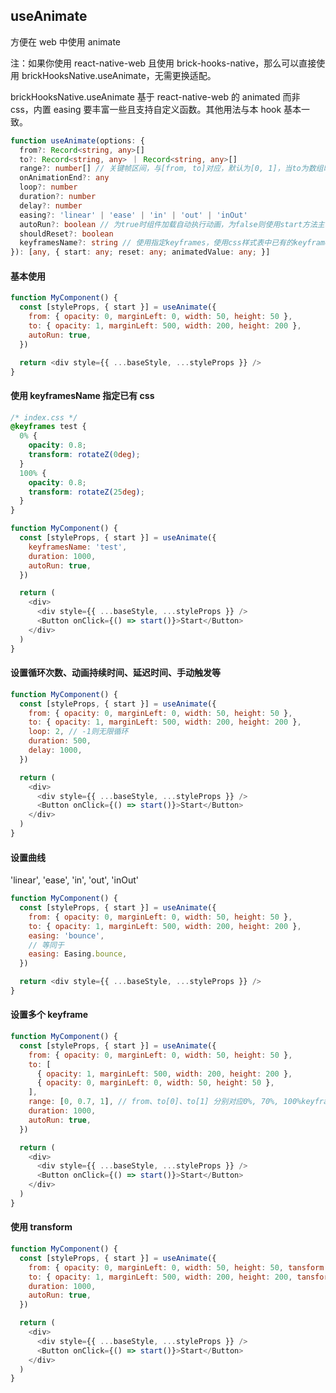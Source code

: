 ## useAnimate

方便在 web 中使用 animate

注：如果你使用 react-native-web 且使用 brick-hooks-native，那么可以直接使用 brickHooksNative.useAnimate，无需更换适配。

brickHooksNative.useAnimate 基于 react-native-web 的 animated 而非 css，内置 easing 要丰富一些且支持自定义函数。其他用法与本 hook 基本一致。

```typescript
function useAnimate(options: {
  from?: Record<string, any>[]
  to?: Record<string, any> ｜ Record<string, any>[]
  range?: number[] // 关键帧区间，与[from, to]对应，默认为[0, 1]，当to为数组时, 对应[from, ...to]，如：[0, 0.7, 1]，默认为均分
  onAnimationEnd?: any
  loop?: number
  duration?: number
  delay?: number
  easing?: 'linear' | 'ease' | 'in' | 'out' | 'inOut'
  autoRun?: boolean // 为true时组件加载自动执行动画，为false则使用start方法主动触发动画
  shouldReset?: boolean
  keyframesName?: string // 使用指定keyframes，使用css样式表中已有的keyframes，设置这个值之后from、to、range无效
}): [any, { start: any; reset: any; animatedValue: any; }]
```

#### 基本使用

```javascript
function MyComponent() {
  const [styleProps, { start }] = useAnimate({
    from: { opacity: 0, marginLeft: 0, width: 50, height: 50 },
    to: { opacity: 1, marginLeft: 500, width: 200, height: 200 },
    autoRun: true,
  })

  return <div style={{ ...baseStyle, ...styleProps }} />
}
```

#### 使用 keyframesName 指定已有 css

```css
/* index.css */
@keyframes test {
  0% {
    opacity: 0.8;
    transform: rotateZ(0deg);
  }
  100% {
    opacity: 0.8;
    transform: rotateZ(25deg);
  }
}
```

```javascript
function MyComponent() {
  const [styleProps, { start }] = useAnimate({
    keyframesName: 'test',
    duration: 1000,
    autoRun: true,
  })

  return (
    <div>
      <div style={{ ...baseStyle, ...styleProps }} />
      <Button onClick={() => start()}>Start</Button>
    </div>
  )
}
```

#### 设置循环次数、动画持续时间、延迟时间、手动触发等

```javascript
function MyComponent() {
  const [styleProps, { start }] = useAnimate({
    from: { opacity: 0, marginLeft: 0, width: 50, height: 50 },
    to: { opacity: 1, marginLeft: 500, width: 200, height: 200 },
    loop: 2, // -1则无限循环
    duration: 500,
    delay: 1000,
  })

  return (
    <div>
      <div style={{ ...baseStyle, ...styleProps }} />
      <Button onClick={() => start()}>Start</Button>
    </div>
  )
}
```

#### 设置曲线

'linear', 'ease', 'in', 'out', 'inOut'

```javascript
function MyComponent() {
  const [styleProps, { start }] = useAnimate({
    from: { opacity: 0, marginLeft: 0, width: 50, height: 50 },
    to: { opacity: 1, marginLeft: 500, width: 200, height: 200 },
    easing: 'bounce',
    // 等同于
    easing: Easing.bounce,
  })

  return <div style={{ ...baseStyle, ...styleProps }} />
}
```

#### 设置多个 keyframe

```javascript
function MyComponent() {
  const [styleProps, { start }] = useAnimate({
    from: { opacity: 0, marginLeft: 0, width: 50, height: 50 },
    to: [
      { opacity: 1, marginLeft: 500, width: 200, height: 200 },
      { opacity: 0, marginLeft: 0, width: 50, height: 50 },
    ],
    range: [0, 0.7, 1], // from、to[0]、to[1] 分别对应0%, 70%, 100%keyframe，可不填，则为均分每个keyframe
    duration: 1000,
    autoRun: true,
  })

  return (
    <div>
      <div style={{ ...baseStyle, ...styleProps }} />
      <Button onClick={() => start()}>Start</Button>
    </div>
  )
}
```

#### 使用 transform

```javascript
function MyComponent() {
  const [styleProps, { start }] = useAnimate({
    from: { opacity: 0, marginLeft: 0, width: 50, height: 50, tansform: 'rotateZ: (0deg)' },
    to: { opacity: 1, marginLeft: 500, width: 200, height: 200, tansform: 'rotateZ: (200deg)' },
    duration: 1000,
    autoRun: true,
  })

  return (
    <div>
      <div style={{ ...baseStyle, ...styleProps }} />
      <Button onClick={() => start()}>Start</Button>
    </div>
  )
}
```

